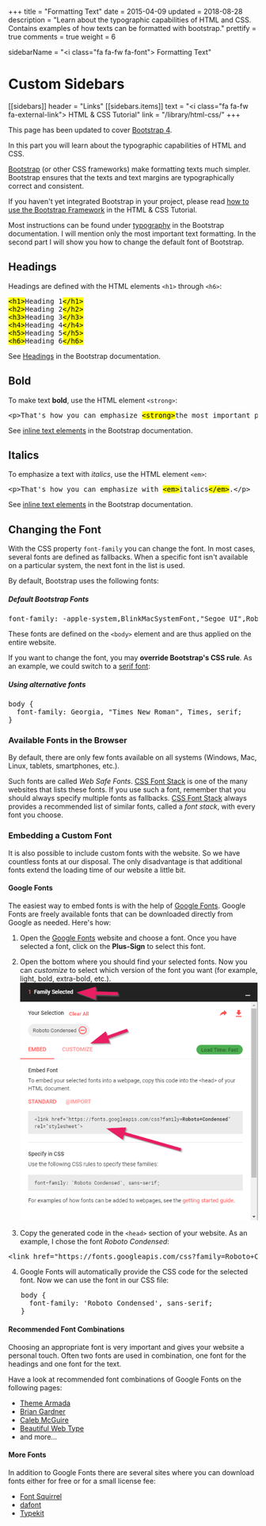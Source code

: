 +++
title = "Formatting Text"
date = 2015-04-09
updated = 2018-08-28
description = "Learn about the typographic capabilities of HTML and CSS. Contains examples of how texts can be formatted with bootstrap."
prettify = true
comments = true
weight = 6

sidebarName = "<i class=\"fa fa-fw fa-font\"></i> Formatting Text"

# Custom Sidebars
[[sidebars]]
header = "Links"
[[sidebars.items]]
text = "<i class=\"fa fa-fw fa-external-link\"></i> HTML & CSS Tutorial"
link = "/library/html-css/"
+++

<div class="alert alert-info">
This page has been updated to cover <a href="https://getbootstrap.com/" class="alert-link">Bootstrap 4</a>. 
</div>

In this part you will learn about the typographic capabilities of HTML and CSS.

[Bootstrap](https://getbootstrap.com/) (or other CSS frameworks) make formatting texts much simpler. Bootstrap ensures that the texts and text margins are typographically correct and consistent.

<div class="alert alert-warning">
  If you haven't yet integrated Bootstrap in your project, please read <a href="/library/html-css/part7/" class="alert-link">how to use the Bootstrap Framework</a> in the HTML &amp; CSS Tutorial.
</div>

Most instructions can be found under [typography](https://getbootstrap.com/docs/4.1/content/typography/) in the Bootstrap documentation. I will mention only the most important text formatting. In the second part I will show you how to change the default font of Bootstrap.


## Headings

Headings are defined with the HTML elements `<h1>` through `<h6>`:

<pre class="prettyprint lang-html">
<mark>&lt;h1></mark>Heading 1<mark>&lt;/h1></mark>
<mark>&lt;h2></mark>Heading 2<mark>&lt;/h2></mark>
<mark>&lt;h3></mark>Heading 3<mark>&lt;/h3></mark>
<mark>&lt;h4></mark>Heading 4<mark>&lt;/h4></mark>
<mark>&lt;h5></mark>Heading 5<mark>&lt;/h5></mark>
<mark>&lt;h6></mark>Heading 6<mark>&lt;/h6></mark>
</pre>

See [Headings](https://getbootstrap.com/docs/4.1/content/typography/#headings) in the Bootstrap documentation.


## Bold

To make text **bold**, use the HTML element `<strong>`:

<pre class="prettyprint lang-html">
&lt;p>That's how you can emphasize <mark>&lt;strong></mark>the most important part<mark>&lt;/strong></mark>.&lt;/p>
</pre>

See [inline text elements](https://getbootstrap.com/docs/4.1/content/typography/#inline-text-elements) in the Bootstrap documentation.


## Italics

To emphasize a text with *italics*, use the HTML element `<em>`:

<pre class="prettyprint lang-html">
&lt;p>That's how you can emphasize with <mark>&lt;em></mark>italics<mark>&lt;/em></mark>.&lt;/p>
</pre>

See [inline text elements](https://getbootstrap.com/docs/4.1/content/typography/#inline-text-elements) in the Bootstrap documentation.


## Changing the Font

With the CSS property `font-family` you can change the font. In most cases, several fonts are defined as fallbacks. When a specific font isn't available on a particular system, the next font in the list is used.

By default, Bootstrap uses the following fonts:


##### Default Bootstrap Fonts

<pre class="prettyprint lang-css">
font-family: -apple-system,BlinkMacSystemFont,"Segoe UI",Roboto,"Helvetica Neue",Arial,sans-serif,"Apple Color Emoji","Segoe UI Emoji","Segoe UI Symbol","Noto Color Emoji";
</pre>

These fonts are defined on the `<body>` element and are thus applied on the entire website.

If you want to change the font, you may **override Bootstrap's CSS rule**. As an example, we could switch to a [serif font](http://en.wikipedia.org/wiki/Serif):


##### Using alternative fonts

<pre class="prettyprint lang-css">
body {
  font-family: Georgia, "Times New Roman", Times, serif;
}
</pre>


### Available Fonts in the Browser

By default, there are only few fonts available on all systems (Windows, Mac, Linux, tablets, smartphones, etc.).

Such fonts are called *Web Safe Fonts*. [CSS Font Stack](https://www.cssfontstack.com/) is one of the many websites that lists these fonts. If you use such a font, remember that you should always specify multiple fonts as fallbacks. [CSS Font Stack](https://www.cssfontstack.com/) always provides a recommended list of similar fonts, called a *font stack*, with every font you choose.


### Embedding a Custom Font

It is also possible to include custom fonts with the website. So we have countless fonts at our disposal. The only disadvantage is that additional fonts extend the loading time of our website a little bit.


#### Google Fonts

The easiest way to embed fonts is with the help of [Google Fonts](https://www.google.com/fonts). Google Fonts are freely available fonts that can be downloaded directly from Google as needed. Here's how:

1. Open the [Google Fonts](https://www.google.com/fonts) website and choose a font. Once you have selected a font, click on the **Plus-Sign** to select this font.   

2. Open the bottom where you should find your selected fonts. Now you can *customize* to select which version of the font you want (for example, light, bold, extra-bold, etc.).   
![Google Fonts](google-fonts-selected.png)

3. Copy the generated code in the `<head>` section of your website. As an example, I chose the font *Roboto Condensed*:
<pre class="prettyprint lang-html">
&lt;link href="https://fonts.googleapis.com/css?family=Roboto+Condensed" rel="stylesheet" type="text/css">
</pre>

4. Google Fonts will automatically provide the CSS code for the selected font. Now we can use the font in our CSS file:   
<pre class="prettyprint lang-css">
   body {
     font-family: 'Roboto Condensed', sans-serif;
   }
</pre>


#### Recommended Font Combinations 

Choosing an appropriate font is very important and gives your website a personal touch. Often two fonts are used in combination, one font for the headings and one font for the text.

Have a look at recommended font combinations of Google Fonts on the following pages:

* [Theme Armada](http://blog.themearmada.com/8-amazing-google-font-combinations/)
* [Brian Gardner](http://briangardner.com/google-font-combinations/)
* [Caleb McGuire](http://www.mrmcguire.com/10-useful-google-font-combinations-for-your-next-site/)
* [Beautiful Web Type](http://hellohappy.org/beautiful-web-type/)
* and more...


#### More Fonts

In addition to Google Fonts there are several sites where you can download fonts either for free or for a small license fee:

* [Font Squirrel](http://www.fontsquirrel.com/)
* [dafont](https://www.dafont.com/)
* [Typekit](https://typekit.com/)


